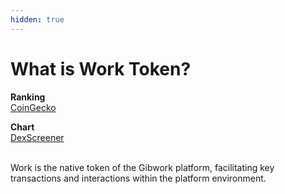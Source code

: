 ```yaml
---
hidden: true
---
```


# What is Work Token?

**Ranking** \
[CoinGecko](https://www.coingecko.com/en/coins/work)

**Chart**\
[DexScreener](https://dexscreener.com/solana/F7Hwf8ib5DVCoiuyGr618Y3gon429Rnd1r5F9R5upump)

\
Work is the native token of the Gibwork platform, facilitating key transactions and interactions within the platform environment.&#x20;
